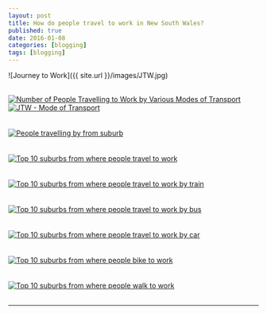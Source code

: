 ```yaml
---
layout: post
title: How do people travel to work in New South Wales?
published: true
date: 2016-01-08
categories: [blogging]
tags: [blogging]
---
```

![Journey to Work]({{ site.url }}/images/JTW.jpg)
<br>
<br>

<div class='tableauPlaceholder' id='viz1495501105795' style='position: relative'>
<noscript>
<a href='#'>
<img alt='Number of People Travelling to Work by Various Modes of Transport ' src='https:&#47;&#47;public.tableau.com&#47;static&#47;images&#47;JT&#47;JTW-ModeofTransport&#47;JTW-ModeofTransport&#47;1_rss.png' style='border: none' />
</a>
</noscript>
<object class='tableauViz'  style='display:none;'><param name='host_url' value='https%3A%2F%2Fpublic.tableau.com%2F' /> 
<param name='site_root' value='' />
<param name='name' value='JTW-ModeofTransport&#47;JTW-ModeofTransport' />
<param name='tabs' value='no' />
<param name='toolbar' value='no' />
<param name='static_image' value='https:&#47;&#47;public.tableau.com&#47;static&#47;images&#47;JT&#47;JTW-ModeofTransport&#47;JTW-ModeofTransport&#47;1.png' /> 
<param name='animate_transition' value='yes' />
<param name='display_static_image' value='yes' />
<param name='display_spinner' value='yes' />
<param name='display_overlay' value='yes' />
<param name='display_count' value='yes' />
</object>
</div>
<script type='text/javascript'>
var divElement = document.getElementById('viz1495501105795');
var vizElement = divElement.getElementsByTagName('object')[0];
vizElement.style.width='100%';
vizElement.style.height=(divElement.offsetWidth*0.75)+'px';
var scriptElement = document.createElement('script');
scriptElement.src = 'https://public.tableau.com/javascripts/api/viz_v1.js';                    vizElement.parentNode.insertBefore(scriptElement, vizElement);
</script>




<div class='tableauPlaceholder' id='viz1477441302986' style='position: relative'>
<noscript>
<a href='#'>
<img alt='JTW - Mode of Transport ' src='https:&#47;&#47;public.tableau.com&#47;static&#47;images&#47;JT&#47;JTW-ModeofTransport&#47;JTW-ModeofTransport&#47;1_rss.png' style='border: none' />
</a>
</noscript>
<object class='tableauViz'  style='display:none;'>
<param name='host_url' value='https%3A%2F%2Fpublic.tableau.com%2F' /> 
<param name='site_root' value='' />
<param name='name' value='JTW-ModeofTransport&#47;JTW-ModeofTransport' />
<param name='tabs' value='no' />
<param name='toolbar' value='no' />
<param name='static_image' value='https:&#47;&#47;public.tableau.com&#47;static&#47;images&#47;JT&#47;JTW-ModeofTransport&#47;JTW-ModeofTransport&#47;1.png' /> 
<param name='animate_transition' value='yes' />
<param name='display_static_image' value='yes' />
<param name='display_spinner' value='yes' />
<param name='display_overlay' value='yes' />
<param name='display_count' value='yes' />
</object>
</div>                
<script type='text/javascript'>                    
var divElement = document.getElementById('viz1477441302986');                    
var vizElement = divElement.getElementsByTagName('object')[0];                    
vizElement.style.width='100%';vizElement.style.height=(divElement.offsetWidth*0.75)+'px';                    
var scriptElement = document.createElement('script');                    
scriptElement.src = 'https://public.tableau.com/javascripts/api/viz_v1.js';                    vizElement.parentNode.insertBefore(scriptElement, vizElement);                
</script>
<br>
<br>

<div class='tableauPlaceholder' id='viz1477441390667' style='position: relative'>
<noscript>
<a href='#'>
<img alt='People travelling by from suburb ' src='https:&#47;&#47;public.tableau.com&#47;static&#47;images&#47;JT&#47;JTW-Numberofpersonsfromorigin-bysuburb&#47;Peopletravellingbyfromsuburb&#47;1_rss.png' style='border: none' />
</a>
</noscript>
<object class='tableauViz'  style='display:none;'>
<param name='host_url' value='https%3A%2F%2Fpublic.tableau.com%2F' /> 
<param name='site_root' value='' />
<param name='name' value='JTW-Numberofpersonsfromorigin-bysuburb&#47;Peopletravellingbyfromsuburb' />
<param name='tabs' value='no' />
<param name='toolbar' value='yes' />
<param name='static_image' value='https:&#47;&#47;public.tableau.com&#47;static&#47;images&#47;JT&#47;JTW-Numberofpersonsfromorigin-bysuburb&#47;Peopletravellingbyfromsuburb&#47;1.png' /> 
<param name='animate_transition' value='yes' />
<param name='display_static_image' value='yes' />
<param name='display_spinner' value='yes' />
<param name='display_overlay' value='yes' />
<param name='display_count' value='yes' />
</object>
</div>                
<script type='text/javascript'>                    
var divElement = document.getElementById('viz1477441390667');                    
var vizElement = divElement.getElementsByTagName('object')[0];                    
vizElement.style.width='100%';vizElement.style.height=(divElement.offsetWidth*0.75)+'px';                    
var scriptElement = document.createElement('script');                    
scriptElement.src = 'https://public.tableau.com/javascripts/api/viz_v1.js';                    vizElement.parentNode.insertBefore(scriptElement, vizElement);                
</script>
<br>
<br>

<div class='tableauPlaceholder' id='viz1477452021334' style='position: relative'>
<noscript>
<a href='#'>
<img alt='Top 10 suburbs from where people travel to work ' src='https:&#47;&#47;public.tableau.com&#47;static&#47;images&#47;To&#47;Top10Suburbs&#47;Top10&#47;1_rss.png' style='border: none' /></a>
</noscript>
<object class='tableauViz'  style='display:none;'>
<param name='host_url' value='https%3A%2F%2Fpublic.tableau.com%2F' /> 
<param name='site_root' value='' />
<param name='name' value='Top10Suburbs&#47;Top10' />
<param name='tabs' value='no' />
<param name='toolbar' value='yes' />
<param name='static_image' value='https:&#47;&#47;public.tableau.com&#47;static&#47;images&#47;To&#47;Top10Suburbs&#47;Top10&#47;1.png' /> 
<param name='animate_transition' value='yes' />
<param name='display_static_image' value='yes' /><
param name='display_spinner' value='yes' />
<param name='display_overlay' value='yes' />
<param name='display_count' value='yes' />
</object>
</div>                
<script type='text/javascript'>                    
var divElement = document.getElementById('viz1477452021334');                    
var vizElement = divElement.getElementsByTagName('object')[0];                    
vizElement.style.width='100%';vizElement.style.height=(divElement.offsetWidth*0.75)+'px';                    
var scriptElement = document.createElement('script');                    
scriptElement.src = 'https://public.tableau.com/javascripts/api/viz_v1.js';                    vizElement.parentNode.insertBefore(scriptElement, vizElement);                
</script>

<br>
<br>
<div class='tableauPlaceholder' id='viz1477452262751' style='position: relative'><noscript><a href='#'>
<img alt='Top 10 suburbs from where people travel to work by train ' src='https:&#47;&#47;public.tableau.com&#47;static&#47;images&#47;To&#47;Top10byTrain&#47;Train&#47;1_rss.png' style='border: none' /></a>
</noscript>
<object class='tableauViz'  style='display:none;'>
<param name='host_url' value='https%3A%2F%2Fpublic.tableau.com%2F' /> 
<param name='site_root' value='' />
<param name='name' value='Top10byTrain&#47;Train' />
<param name='tabs' value='no' />
<param name='toolbar' value='yes' />
<param name='static_image' value='https:&#47;&#47;public.tableau.com&#47;static&#47;images&#47;To&#47;Top10byTrain&#47;Train&#47;1.png' /> 
<param name='animate_transition' value='yes' />
<param name='display_static_image' value='yes' />
<param name='display_spinner' value='yes' />
<param name='display_overlay' value='yes' />
<param name='display_count' value='yes' />
</object>
</div>                
<script type='text/javascript'>                    
var divElement = document.getElementById('viz1477452262751');                    
var vizElement = divElement.getElementsByTagName('object')[0];                    
vizElement.style.width='100%';vizElement.style.height=(divElement.offsetWidth*0.75)+'px';                    
var scriptElement = document.createElement('script');                    
scriptElement.src = 'https://public.tableau.com/javascripts/api/viz_v1.js';                    vizElement.parentNode.insertBefore(scriptElement, vizElement);                
</script>
<br>
<br>

<div class='tableauPlaceholder' id='viz1477452282936' style='position: relative'>
<noscript>
<a href='#'><img alt='Top 10 suburbs from where people travel to work by bus ' src='https:&#47;&#47;public.tableau.com&#47;static&#47;images&#47;To&#47;Top10byBus&#47;Bus&#47;1_rss.png' style='border: none' />
</a>
</noscript>
<object class='tableauViz'  style='display:none;'>
<param name='host_url' value='https%3A%2F%2Fpublic.tableau.com%2F' /> 
<param name='site_root' value='' />
<param name='name' value='Top10byBus&#47;Bus' />
<param name='tabs' value='no' />
<param name='toolbar' value='yes' />
<param name='static_image' value='https:&#47;&#47;public.tableau.com&#47;static&#47;images&#47;To&#47;Top10byBus&#47;Bus&#47;1.png' /> <param name='animate_transition' value='yes' />
<param name='display_static_image' value='yes' />
<param name='display_spinner' value='yes' />
<param name='display_overlay' value='yes' />
<param name='display_count' value='yes' />
</object>
</div>                
<script type='text/javascript'>                    
var divElement = document.getElementById('viz1477452282936');                   
var vizElement = divElement.getElementsByTagName('object')[0];                   
vizElement.style.width='100%';vizElement.style.height=(divElement.offsetWidth*0.75)+'px';                    
var scriptElement = document.createElement('script');                    
scriptElement.src = 'https://public.tableau.com/javascripts/api/viz_v1.js';                    vizElement.parentNode.insertBefore(scriptElement, vizElement);                
</script>
<br>
<br>

<div class='tableauPlaceholder' id='viz1477452305064' style='position: relative'>
<noscript>
<a href='#'>
<img alt='Top 10 suburbs from where people travel to work by car ' src='https:&#47;&#47;public.tableau.com&#47;static&#47;images&#47;To&#47;Top10byCar&#47;Car&#47;1_rss.png' style='border: none' />
</a>
</noscript>
<object class='tableauViz'  style='display:none;'>
<param name='host_url' value='https%3A%2F%2Fpublic.tableau.com%2F' /> 
<param name='site_root' value='' />
<param name='name' value='Top10byCar&#47;Car' />
<param name='tabs' value='no' />
<param name='toolbar' value='yes' />
<param name='static_image' value='https:&#47;&#47;public.tableau.com&#47;static&#47;images&#47;To&#47;Top10byCar&#47;Car&#47;1.png' /> <param name='animate_transition' value='yes' />
<param name='display_static_image' value='yes' />
<param name='display_spinner' value='yes' />
<param name='display_overlay' value='yes' />
<param name='display_count' value='yes' />
</object>
</div>               
<script type='text/javascript'>                    
var divElement = document.getElementById('viz1477452305064');                   
var vizElement = divElement.getElementsByTagName('object')[0];                   
vizElement.style.width='100%';vizElement.style.height=(divElement.offsetWidth*0.75)+'px';                    
var scriptElement = document.createElement('script');                    
scriptElement.src = 'https://public.tableau.com/javascripts/api/viz_v1.js';                    vizElement.parentNode.insertBefore(scriptElement, vizElement);                
</script>
<br>
<br>

<div class='tableauPlaceholder' id='viz1477452323232' style='position: relative'>
<noscript>
<a href='#'>
<img alt='Top 10 suburbs from where people bike to work ' src='https:&#47;&#47;public.tableau.com&#47;static&#47;images&#47;To&#47;Top10byBicycle&#47;Bicycle&#47;1_rss.png' style='border: none' />
</a>
</noscript>
<object class='tableauViz'  style='display:none;'>
<param name='host_url' value='https%3A%2F%2Fpublic.tableau.com%2F' /> 
<param name='site_root' value='' />
<param name='name' value='Top10byBicycle&#47;Bicycle' />
<param name='tabs' value='no' />
<param name='toolbar' value='yes' />
<param name='static_image' value='https:&#47;&#47;public.tableau.com&#47;static&#47;images&#47;To&#47;Top10byBicycle&#47;Bicycle&#47;1.png' /> 
<param name='animate_transition' value='yes' />
<param name='display_static_image' value='yes' />
<param name='display_spinner' value='yes' />
<param name='display_overlay' value='yes' />
<param name='display_count' value='yes' />
</object>
</div>
<script type='text/javascript'>
var divElement = document.getElementById('viz1477452323232');              
var vizElement = divElement.getElementsByTagName('object')[0];      
vizElement.style.width='100%';vizElement.style.height=(divElement.offsetWidth*0.75)+'px';    
var scriptElement = document.createElement('script');                  
scriptElement.src = 'https://public.tableau.com/javascripts/api/viz_v1.js';                    vizElement.parentNode.insertBefore(scriptElement, vizElement);          
</script>
<br>
<br>

<div class='tableauPlaceholder' id='viz1477452335105' style='position: relative'>
<noscript>
<a href='#'>
<img alt='Top 10 suburbs from where people walk to work ' src='https:&#47;&#47;public.tableau.com&#47;static&#47;images&#47;To&#47;Top10onFoot&#47;Walked&#47;1_rss.png' style='border: none' /></a>
</noscript>
<object class='tableauViz'  style='display:none;'>
<param name='host_url' value='https%3A%2F%2Fpublic.tableau.com%2F' />
<param name='site_root' value='' />
<param name='name' value='Top10onFoot&#47;Walked' />
<param name='tabs' value='no' />
<param name='toolbar' value='yes' />
<param name='static_image' value='https:&#47;&#47;public.tableau.com&#47;static&#47;images&#47;To&#47;Top10onFoot&#47;Walked&#47;1.png' /> 
<param name='animate_transition' value='yes' />
<param name='display_static_image' value='yes' />
<param name='display_spinner' value='yes' />
<param name='display_overlay' value='yes' />
<param name='display_count' value='yes' />
</object>
</div>           
<script type='text/javascript'>             
var divElement = document.getElementById('viz1477452335105');      
var vizElement = divElement.getElementsByTagName('object')[0];       
vizElement.style.width='100%';vizElement.style.height=(divElement.offsetWidth*0.75)+'px';   
var scriptElement = document.createElement('script');                  
scriptElement.src = 'https://public.tableau.com/javascripts/api/viz_v1.js';                    vizElement.parentNode.insertBefore(scriptElement, vizElement);           
</script>
<br>
<hr>
